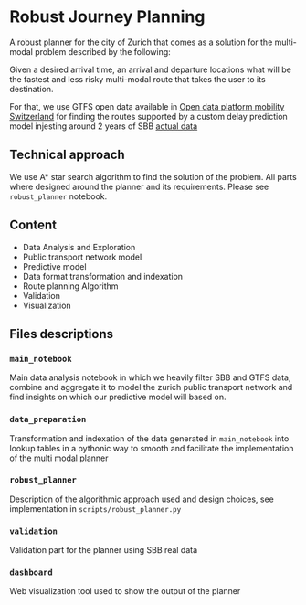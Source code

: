 # Robust Journey Planning 

A robust planner for the city of Zurich that comes as a solution for the multi-modal problem described by the following: 

Given a desired arrival time, an arrival and departure locations what will be the fastest and less risky multi-modal 
route that takes the user to its destination. 

For that, we use GTFS open data available in [Open data platform mobility Switzerland](https://opentransportdata.swiss/en/) 
for finding the routes supported 
by a custom delay prediction model injesting around 2 years of SBB [actual data](https://opentransportdata.swiss/de/dataset/istdaten)

## Technical approach 

We use A* star search algorithm to find the solution of the problem. All parts where designed around the planner and its
requirements. Please see `robust_planner` notebook.

## Content 

- Data Analysis and Exploration 
- Public transport network model
- Predictive model
- Data format transformation and indexation
- Route planning Algorithm
- Validation
- Visualization

## Files descriptions

### `main_notebook ` 

Main data analysis notebook in which we heavily filter SBB and GTFS data, combine and aggregate it to model the zurich public
transport network and find insights on which our predictive model will based on. 

### `data_preparation`

Transformation and indexation of the data generated in `main_notebook` into lookup tables in a pythonic way to smooth and
facilitate the implementation of the multi modal planner

### `robust_planner`

Description of the algorithmic approach used and design choices, see implementation in `scripts/robust_planner.py`

### `validation`

Validation part for the planner using SBB real data 


### `dashboard`

Web visualization tool used to show the output of the planner

